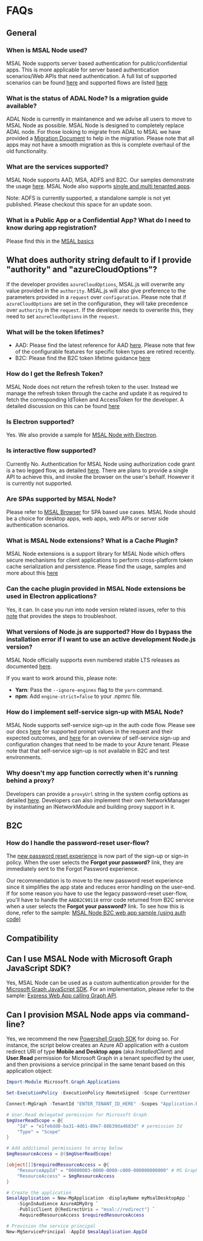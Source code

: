 # FAQs

## General

### When is MSAL Node used?
MSAL Node supports server based authentication for public/confidential apps. This is more applicable for server based authentication scenarios/Web APIs that need authentication. A full list of supported scenarios can be found [here](https://github.com/AzureAD/microsoft-authentication-library-for-js/tree/dev/lib/msal-node#scenarios-supported) and supported flows are listed [here](https://github.com/AzureAD/microsoft-authentication-library-for-js/tree/dev/lib/msal-node#oauth20-grant-types-supported)

### What is the status of ADAL Node? Is a migration guide available?
ADAL Node is currently in maintanence and we advise all users to move to MSAL Node as possible. MSAL Node is designed to completely replace ADAL node. For those looking to migrate from ADAL to MSAL we have provided a [Migration Document](https://github.com/AzureAD/microsoft-authentication-library-for-js/blob/dev/lib/msal-node/docs/migration.md) to help in the migration. Please note that all apps may not have a smooth migration as this is complete overhaul of the old functionality.

### What are the services supported?
MSAL Node supports AAD, MSA, ADFS and B2C. Our samples demonstrate the usage [here](https://github.com/AzureAD/microsoft-authentication-library-for-js/tree/dev/samples/msal-node-samples/standalone-samples). MSAL Node also supports [single and multi tenanted apps](https://docs.microsoft.com/azure/active-directory/develop/single-and-multi-tenant-apps).

Note: ADFS is currently supported, a standalone sample is not yet published. Please checkout this space for an update soon.

### What is a Public App or a Confidential App? What do I need to know during app registration?
Please find this in the [MSAL basics](https://github.com/AzureAD/microsoft-authentication-library-for-js/tree/dev/lib/msal-node#msal-basics)

## What does authority string default to if I provide "authority" and "azureCloudOptions"?

If the developer provides `azureCloudOptions`, MSAL.js will overwrite any value provided in the `authority`. MSAL.js will also give preference to the parameters provided in a `request` over `configuration`. Please note that if `azureCloudOptions` are set in the configuration, they will take precedence over `authority` in the `request`. If the developer needs to overwrite this, they need to set `azureCloudOptions` in the `request`.

### What will be the token lifetimes?
* AAD: Please find the latest reference for AAD [here](https://docs.microsoft.com/azure/active-directory/develop/active-directory-configurable-token-lifetimes). Please note that few of the configurable features for specific token types are retired recently.
* B2C: Please find the B2C token lifetime guidance [here](https://docs.microsoft.com/azure/active-directory-b2c/tokens-overview#configuration)

### How do I get the Refresh Token?
MSAL Node does not return the refresh token to the user. Instead we manage the refresh token through the cache and update it as required to fetch the corresponding IdToken and AccessToken for the developer. A detailed discussion on this can be found [here](https://docs.microsoft.com/azure/active-directory-b2c/tokens-overview#configuration)

### Is Electron supported?
Yes. We also provide a sample for [MSAL Node with Electron](https://github.com/AzureAD/microsoft-authentication-library-for-js/tree/dev/samples/msal-node-samples/standalone-samples/ElectronTestApp).

### Is interactive flow supported?
Currently No. Authentication for MSAL Node using authorization code grant is a two legged flow, as detailed [here](https://github.com/AzureAD/microsoft-authentication-library-for-js/blob/dev/lib/msal-common/docs/request.md). There are plans to provide a single API to achieve this, and invoke the browser on the user's behalf. However it is currently not supported.

### Are SPAs supported by MSAL Node?
Please refer to [MSAL Browser](https://github.com/AzureAD/microsoft-authentication-library-for-js/tree/dev/lib/msal-browser) for SPA based use cases. MSAL Node should be a choice for desktop apps, web apps, web APIs or server side authentication scenarios.

### What is MSAL Node extensions? What is a Cache Plugin?
MSAL Node extensions is a support library for MSAL Node which offers secure mechanisms for client applications to perform cross-platform token cache serialization and persistence. Please find the usage, samples and more about this [here](https://github.com/AzureAD/microsoft-authentication-library-for-js/tree/dev/extensions)

### Can the cache plugin provided in MSAL Node extensions be used in Electron applications?
Yes, it can. In case you run into node version related issues, refer to this [note](https://github.com/AzureAD/microsoft-authentication-library-for-js/tree/dev/extensions/docs/msal-node-extensions.md#note-for-electron-developers) that provides the steps to troubleshoot.

### What versions of Node.js are supported? How do I bypass the installation error if I want to use an active development Node.js version?
MSAL Node officially supports even numbered stable LTS releases as documented [here](https://github.com/AzureAD/microsoft-authentication-library-for-js/tree/dev/lib/msal-node#node-version-support).

If you want to work around this, please note:
- **Yarn**: Pass the `--ignore-engines` flag to the `yarn` command.
- **npm**: Add `engine-strict=false` to your .npmrc file.

### How do I implement self-service sign-up with MSAL Node?
MSAL Node supports self-service sign-up in the auth code flow. Please see our docs [here](https://azuread.github.io/microsoft-authentication-library-for-js/ref/modules/_azure_msal_node.html#authorizationurlrequest) for supported prompt values in the request and their expected outcomes, and [here](http://aka.ms/s3u) for an overview of self-service sign-up and configuration changes that need to be made to your Azure tenant. Please note that that self-service sign-up is not available in B2C and test environments.

### Why doesn't my app function correctly when it's running behind a proxy?
Developers can provide a `proxyUrl` string in the system config options as detailed [here](https://github.com/AzureAD/microsoft-authentication-library-for-js/blob/dev/lib/msal-node/docs/configuration.md#system-config-options). Developers can also implement their own NetworkManager by instantiating an INetworkModule and building proxy support in it.

## B2C

### How do I handle the password-reset user-flow?

The [new password reset experience](https://docs.microsoft.com/azure/active-directory-b2c/add-password-reset-policy?pivots=b2c-user-flow#self-service-password-reset-recommended) is now part of the sign-up or sign-in policy. When the user selects the **Forgot your password?** link, they are immediately sent to the Forgot Password experience.

Our recommendation is to move to the new password reset experience since it simplifies the app state and reduces error handling on the user-end. If for some reason you have to use the legacy password-reset user-flow, you'll have to handle the `AADB2C90118` error code returned from B2C service when a user selects the **Forgot your password?** link. To see how this is done, refer to the sample: [MSAL Node B2C web app sample (using auth code)](../../../samples/msal-node-samples/b2c-user-flows/README.md)

## Compatibility

## Can I use MSAL Node with Microsoft Graph JavaScript SDK?

Yes, MSAL Node can be used as a custom authentication provider for the [Microsoft Graph JavaScript SDK](https://github.com/microsoftgraph/msgraph-sdk-javascript). For an implementation, please refer to the sample: [Express Web App calling Graph API](https://github.com/Azure-Samples/ms-identity-javascript-nodejs-tutorial/tree/main/2-Authorization/1-call-graph).

## Can I provision MSAL Node apps via command-line?

Yes, we recommend the new [Powershell Graph SDK](https://github.com/microsoftgraph/msgraph-sdk-powershell) for doing so. For instance, the script below creates an Azure AD application with a custom redirect URI of type **Mobile and Desktop apps** (aka *InstalledClient*) and **User.Read** permission for Microsoft Graph in a tenant specified by the user, and then provisions a service principal in the same tenant based on this application object:

```Powershell
Import-Module Microsoft.Graph.Applications

Set-ExecutionPolicy -ExecutionPolicy RemoteSigned -Scope CurrentUser

Connect-MgGraph -TenantId "ENTER_TENANT_ID_HERE" -Scopes "Application.ReadWrite.All"

# User.Read delegated permission for Microsoft Graph
$mgUserReadScope = @{
    "Id" = "e1fe6dd8-ba31-4d61-89e7-88639da4683d" # permission Id
    "Type" = "Scope"
}

# Add additional permissions to array below
$mgResourceAccess = @($mgUserReadScope)

[object[]]$requiredResourceAccess = @{
    "ResourceAppId" = "00000003-0000-0000-c000-000000000000" # MS Graph App Id
    "ResourceAccess" = $mgResourceAccess
}

# Create the application
$msalApplication = New-MgApplication -displayName myMsalDesktopApp `
    -SignInAudience AzureADMyOrg `
    -PublicClient @{RedirectUris = "msal://redirect"} `
    -RequiredResourceAccess $requiredResourceAccess

# Provision the service principal
New-MgServicePrincipal -AppId $msalApplication.AppId
```

